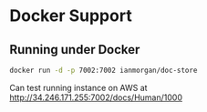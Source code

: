 # Docker Support 

## Running under Docker 

```bash
docker run -d -p 7002:7002 ianmorgan/doc-store
```

Can test running instance on AWS at http://34.246.171.255:7002/docs/Human/1000 